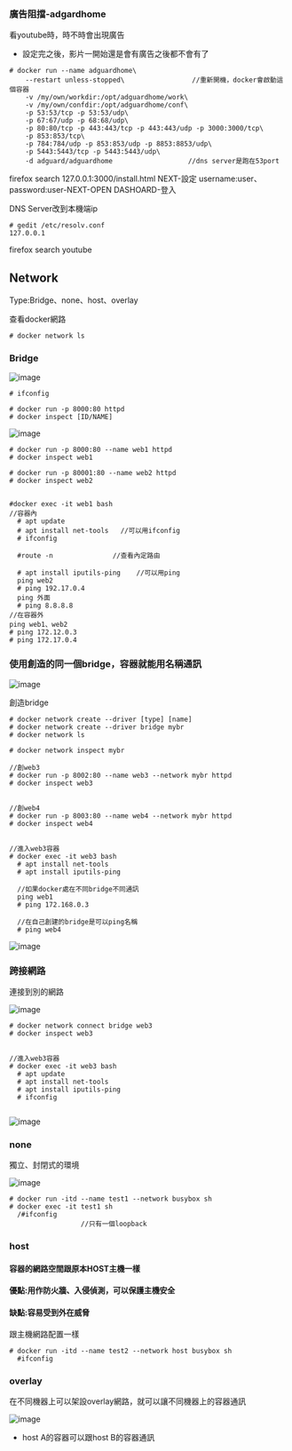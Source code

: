 ### 廣告阻擋-adgardhome
看youtube時，時不時會出現廣告
* 設定完之後，影片一開始還是會有廣告之後都不會有了
```
# docker run --name adguardhome\
    --restart unless-stopped\                 //重新開機，docker會啟動這個容器
    -v /my/own/workdir:/opt/adguardhome/work\
    -v /my/own/confdir:/opt/adguardhome/conf\
    -p 53:53/tcp -p 53:53/udp\
    -p 67:67/udp -p 68:68/udp\
    -p 80:80/tcp -p 443:443/tcp -p 443:443/udp -p 3000:3000/tcp\
    -p 853:853/tcp\
    -p 784:784/udp -p 853:853/udp -p 8853:8853/udp\
    -p 5443:5443/tcp -p 5443:5443/udp\
    -d adguard/adguardhome                   //dns server是跑在53port
```
firefox search 127.0.0.1:3000/install.html
NEXT-設定 username:user、password:user-NEXT-OPEN DASHOARD-登入

DNS Server改到本機端ip
```
# gedit /etc/resolv.conf
127.0.0.1
```
firefox search youtube 

## Network
Type:Bridge、none、host、overlay

查看docker網路
```
# docker network ls
```

### Bridge

![image](https://github.com/zixxizxx/Liux-note/blob/main/110-1%20Docker/image/20211019/Bridge.jpg)

```
# ifconfig

# docker run -p 8000:80 httpd
# docker inspect [ID/NAME]

```

![image](https://github.com/zixxizxx/Liux-note/blob/main/110-1%20Docker/image/20211019/Bridge-2.jpg)

```
# docker run -p 8000:80 --name web1 httpd
# docker inspect web1

# docker run -p 80001:80 --name web2 httpd
# docker inspect web2


#docker exec -it web1 bash
//容器內
  # apt update
  # apt install net-tools   //可以用ifconfig 
  # ifconfig
  
  #route -n               //查看內定路由
  
  # apt install iputils-ping    //可以用ping
  ping web2
  # ping 192.17.0.4
  ping 外面
  # ping 8.8.8.8
//在容器外
ping web1、web2
# ping 172.12.0.3
# ping 172.17.0.4
```

### 使用創造的同一個bridge，容器就能用名稱通訊

![image](https://github.com/zixxizxx/Liux-note/blob/main/110-1%20Docker/image/20211019/bridge-3.jpg)


創造bridge
```
# docker network create --driver [type] [name]
# docker network create --driver bridge mybr
# docker network ls

# docker network inspect mybr

//創web3
# docker run -p 8002:80 --name web3 --network mybr httpd
# docker inspect web3


//創web4
# docker run -p 8003:80 --name web4 --network mybr httpd
# docker inspect web4


//進入web3容器
# docker exec -it web3 bash
  # apt install net-tools
  # apt install iputils-ping
  
  //如果docker處在不同bridge不同通訊
  ping web1
  # ping 172.168.0.3
  
  //在自己創建的bridge是可以ping名稱
  # ping web4
```

![image](https://github.com/zixxizxx/Liux-note/blob/main/110-1%20Docker/image/20211019/1019-1.jpg)


### 跨接網路
連接到別的網路

![image](https://github.com/zixxizxx/Liux-note/blob/main/110-1%20Docker/image/20211019/bridge-4.jpg)

```
# docker network connect bridge web3
# docker inspect web3


//進入web3容器
# docker exec -it web3 bash
  # apt update 
  # apt install net-tools
  # apt install iputils-ping
  # ifconfig
  
```

![image](https://github.com/zixxizxx/Liux-note/blob/main/110-1%20Docker/image/20211019/1019-2.jpg)

### none
獨立、封閉式的環境

![image](https://github.com/zixxizxx/Liux-note/blob/main/110-1%20Docker/image/20211019/none.jpg)

```
# docker run -itd --name test1 --network busybox sh
# docker exec -it test1 sh
  /#ifconfig
                  //只有一個loopback
```


### host
#### 容器的網路空間跟原本HOST主機一樣
#### 優點:用作防火牆、入侵偵測，可以保護主機安全
#### 缺點:容易受到外在威脅

跟主機網路配置一樣
```
# docker run -itd --name test2 --network host busybox sh
  #ifconfig
```


### overlay
在不同機器上可以架設overlay網路，就可以讓不同機器上的容器通訊

![image](https://github.com/zixxizxx/Liux-note/blob/main/110-1%20Docker/image/20211019/overlay.jpg)

* host A的容器可以跟host B的容器通訊
